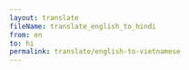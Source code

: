 ```yaml
--- 
layout: translate 
fileName: translate_english_to_hindi 
from: en
to: hi 
permalink: translate/english-to-vietnamese
---
```

